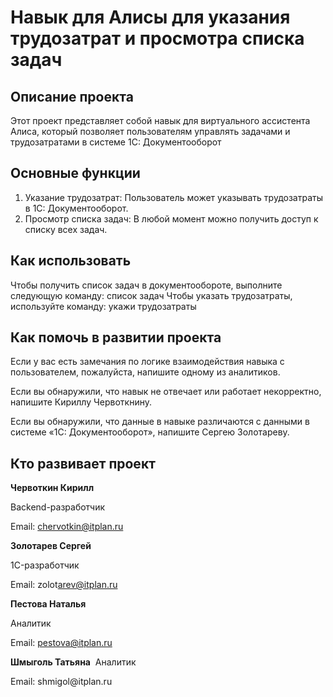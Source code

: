 # Навык для Алисы для указания трудозатрат и просмотра списка задач

## Описание проекта
Этот проект представляет собой навык для виртуального ассистента Алиса, который позволяет пользователям управлять задачами и трудозатратами в системе 1С: Документооборот

## Основные функции
1. Указание трудозатрат: Пользователь может указывать трудозатраты в 1С: Документооборот.
2. Просмотр списка задач: В любой момент можно получить доступ к списку всех задач.

## Как использовать
Чтобы получить список задач в документообороте, выполните следующую команду: список задач
Чтобы указать трудозатраты, используйте команду: укажи трудозатраты

## Как помочь в развитии проекта

Если у вас есть замечания по логике взаимодействия навыка с пользователем, пожалуйста, напишите одному из аналитиков.

Если вы обнаружили, что навык не отвечает или работает некорректно, напишите Кириллу Червоткнину.

Если вы обнаружили, что данные в навыке различаются с данными в системе «1С: Документооборот», напишите Сергею Золотареву.

## Кто развивает проект
**Червоткин Кирилл** 

Backend-разработчик

Email: chervotkin@itplan.ru 

**Золотарев Сергей**

1C-разработчик

Email: zolot​arev@itplan.ru​

**Пестова Наталья**

Аналитик

Email: pestova@itplan.ru

**Шмыголь Татьяна**
​
Аналитик

Email: shmigol​@itplan.ru
